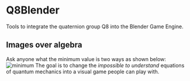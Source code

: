 Q8Blender
=========

Tools to integrate the quaternion group Q8 into the Blender Game Engine.

Images over algebra
-------------------
Ask anyone what the minimum value is two ways as shown below:
![minimum][min]
The goal is to change the _impossible to understand_ equations of quantum mechanics into a visual game people can play with.

[min]:https://github.com/dougsweetser/Q8Blender/docs/images/minimum.png
